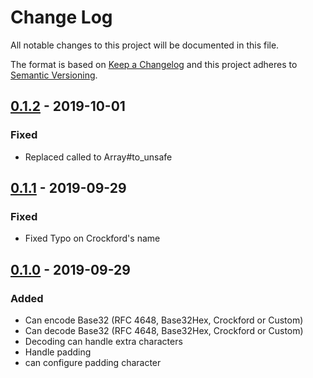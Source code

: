 # Change Log
All notable changes to this project will be documented in this file.

The format is based on [Keep a Changelog](http://keepachangelog.com/)
and this project adheres to [Semantic Versioning](http://semver.org/).

## [0.1.2] - 2019-10-01
### Fixed
 - Replaced called to Array#to_unsafe

## [0.1.1] - 2019-09-29
### Fixed
 - Fixed Typo on Crockford's name

## [0.1.0] - 2019-09-29

### Added
 - Can encode Base32 (RFC 4648, Base32Hex, Crockford or Custom)
 - Can decode Base32 (RFC 4648, Base32Hex, Crockford or Custom)
 - Decoding can handle extra characters
 - Handle padding
 - can configure padding character


[0.1.2]: v0.1.1..v0.1.2
[0.1.1]: v0.1.0..v0.1.1
[0.1.0]: v0.0.0..v0.1.0
